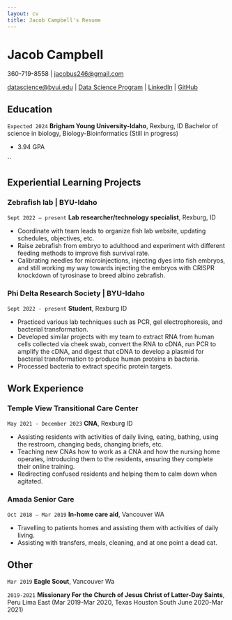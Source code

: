 ```yaml
---
layout: cv
title: Jacob Campbell's Resume
---
```

# Jacob Campbell
360-719-8558 | jacobus246@gmail.com

<div id="webaddress">
<a href="datascience@byui.edu">datascience@byui.edu</a>
| <a href="https://byuidatascience.github.io/development.html">Data Science Program</a>
| <a href="https://www.linkedin.com/groups/13537407/">LinkedIn</a>
| <a href="https://github.com/byuids-resumes">GitHub</a>
</div>

<!-- https://www.monique.tech/the-art-of-markdown -->

## Education

`Expected 2024`
__Brigham Young University-Idaho__, Rexburg, ID
Bachelor of science in biology, Biology-Bioinformatics (Still in progress)
- 3.94 GPA

``

## Experiential Learning Projects

### Zebrafish lab | BYU-Idaho

`Sept 2022 – present`
__Lab researcher/technology specialist__, Rexburg, ID

- Coordinate with team leads to organize fish lab website, updating schedules, objectives, etc.
- Raise zebrafish from embryo to adulthood and experiment with different feeding methods to improve fish survival rate.
- Calibrating needles for microinjections, injecting dyes into fish embryos, and still working my way towards injecting the embryos with CRISPR knockdown of tyrosinase to breed albino zebrafish.

### Phi Delta Research Society | BYU-Idaho

`Sept 2022 - present`
__Student__, Rexburg ID

- Practiced various lab techniques such as PCR, gel electrophoresis, and bacterial transformation.
- Developed similar projects with my team to extract RNA from human cells collected via cheek swab, convert the RNA to cDNA, run PCR to amplify the cDNA, and digest that cDNA to develop a plasmid for bacterial transformation to produce human proteins in bacteria. 
- Processed bacteria to extract specific protein targets.


## Work Experience

### Temple View Transitional Care Center

`May 2021 - December 2023`
__CNA__, Rexburg ID

- Assisting residents with activities of daily living, eating, bathing, using the restroom, changing beds, changing briefs, etc.
- Teaching new CNAs how to work as a CNA and how the nursing home operates, introducing them to the residents, ensuring they complete their online training.
- Redirecting confused residents and helping them to calm down when agitated.

### Amada Senior Care

`Oct 2018 – Mar 2019`
__In-home care aid__, Vancouver WA

- Travelling to patients homes and assisting them with activities of daily living.
- Assisting with transfers, meals, cleaning, and at one point a dead cat.

## Other

`Mar 2019`
__Eagle Scout__, Vancouver Wa


`2019-2021`
__Missionary For the Church of Jesus Christ of Latter-Day Saints__, Peru Lima East (Mar 2019-Mar 2020, Texas Houston South June 2020-Mar 2021)



<!-- ### Footer

Last updated: July 2023 -->


